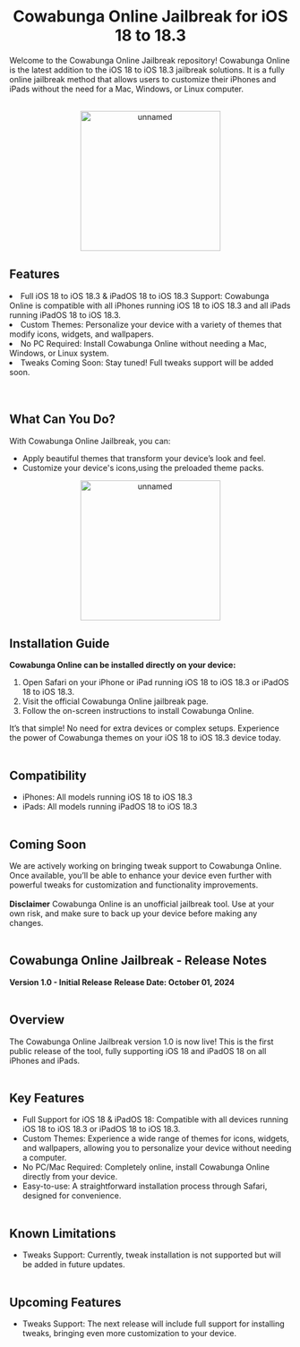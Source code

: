<div align="center">
  <h1> Cowabunga Online Jailbreak for iOS 18 to 18.3 </h1>
</div>

Welcome to the Cowabunga Online Jailbreak repository! Cowabunga Online is the latest addition to the iOS 18 to iOS 18.3 jailbreak solutions. It is a fully online jailbreak method that allows users to customize their iPhones and iPads without the need for a Mac, Windows, or Linux computer.
<br><br>


<div align="center">
    <img src="https://github.com/user-attachments/assets/3d05ca46-2133-48fe-92e8-033429edfaf5" alt="unnamed" width="250">
</div>



## Features

<li> Full iOS 18 to iOS 18.3 & iPadOS 18 to iOS 18.3 Support: Cowabunga Online is compatible with all iPhones running iOS 18 to iOS 18.3 and all iPads running iPadOS 18 to iOS 18.3.</li>
<li>Custom Themes: Personalize your device with a variety of themes that modify icons, widgets, and wallpapers.</li>
<li>No PC Required: Install Cowabunga Online without needing a Mac, Windows, or Linux system.</li>
<li>Tweaks Coming Soon: Stay tuned! Full tweaks support will be added soon.</li>
<br><br>

## What Can You Do?
With Cowabunga Online Jailbreak, you can:

*  Apply beautiful themes that transform your device’s look and feel.
*  Customize your device's icons,using the preloaded theme packs.
<div align="center">
    <img src="https://github.com/user-attachments/assets/7b243e83-e37f-485e-960e-4fdaac60219a" alt="unnamed" width ="250">
</div>





## Installation Guide
<b> Cowabunga Online can be installed directly on your device: </b>

1. Open Safari on your iPhone or iPad running iOS 18 to iOS 18.3 or iPadOS 18 to iOS 18.3.
2. Visit the official Cowabunga Online jailbreak  page.
3. Follow the on-screen instructions to install Cowabunga Online.
   
It’s that simple! No need for extra devices or complex setups. Experience the power of Cowabunga themes on your iOS 18 to iOS 18.3 device today.
<br><br>
## Compatibility

*  iPhones: All models running iOS 18 to iOS 18.3
*  iPads: All models running iPadOS 18 to iOS 18.3
<br><br>
## Coming Soon
We are actively working on bringing tweak support to Cowabunga Online. Once available, you’ll be able to enhance your device even further with powerful tweaks for customization and functionality improvements.
<br><br>
<b>Disclaimer</b>
Cowabunga Online is an unofficial jailbreak tool. Use at your own risk, and make sure to back up your device before making any changes.
<br><br>
## Cowabunga Online Jailbreak - Release Notes
<b>Version 1.0 - Initial Release</b>
<b>Release Date: October 01, 2024</b>
<br><br>
## Overview

The Cowabunga Online Jailbreak version 1.0 is now live! This is the first public release of the tool, fully supporting iOS 18 and iPadOS 18 on all iPhones and iPads.
<br><br>
## Key Features

*  Full Support for iOS 18 & iPadOS 18: Compatible with all devices running iOS 18 to iOS 18.3 or iPadOS 18 to iOS 18.3.
*  Custom Themes: Experience a wide range of themes for icons, widgets, and wallpapers, allowing you to personalize your device without needing a computer.
*  No PC/Mac Required: Completely online, install Cowabunga Online directly from your device.
*  Easy-to-use: A straightforward installation process through Safari, designed for convenience.
  <br><br>
## Known Limitations

*  Tweaks Support: Currently, tweak installation is not supported but will be added in future updates.
 <br><br> 
## Upcoming Features

* Tweaks Support: The next release will include full support for installing tweaks, bringing even more customization to your device.
<br><br>  
